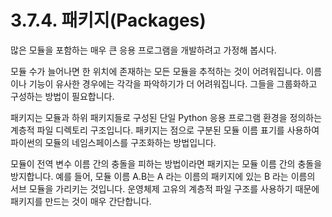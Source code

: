# 3.7.4. 	패키지\(Packages\)

많은 모듈을 포함하는 매우 큰 응용 프로그램을 개발하려고 가정해 봅시다. 

모듈 수가 늘어나면 한 위치에 존재하는 모든 모듈을 추적하는 것이 어려워집니다. 이름이나 기능이 유사한 경우에는 각각을 파악하기가 더 어려워집니다. 그들을 그룹화하고 구성하는 방법이 필요합니다. 

패키지는 모듈과 하위 패키지들로 구성된 단일 Python 응용 프로그램 환경을 정의하는 계층적 파일 디렉토리 구조입니다. 패키지는 점으로 구분된 모듈 이름 표기를 사용하여 파이썬의 모듈의 네임스페이스를 구조화하는 방법입니다. 

모듈이 전역 변수 이름 간의 충돌을 피하는 방법이라면 패키지는 모듈 이름 간의 충돌을 방지합니다. 예를 들어, 모듈 이름 A.B는 A 라는 이름의 패키지에 있는 B 라는 이름의 서브 모듈을 가리키는 것입니다. 운영체제 고유의 계층적 파일 구조를 사용하기 때문에 패키지를 만드는 것이 매우 간단합니다.

